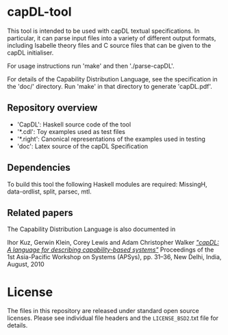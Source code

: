 capDL-tool
==========

This tool is intended to be used with capDL textual specifications. In
particular, it can parse input files into a variety of different output
formats, including Isabelle theory files and C source files that can be given
to the capDL initialiser.

For usage instructions run 'make' and then './parse-capDL'.

For details of the Capability Distribution Language, see the specification in
the 'doc/' directory. Run 'make' in that directory to generate 'capDL.pdf'.


Repository overview
-------------------

  * 'CapDL': Haskell source code of the tool
  * '*.cdl': Toy examples used as test files
  * '*.right': Canonical representations of the examples used in testing
  * 'doc': Latex source of the capDL Specification


Dependencies
-------------

To build this tool the following Haskell modules are required: MissingH,
data-ordlist, split, parsec, mtl.


Related papers
--------------

The Capability Distribution Language is also documented in 

  Ihor Kuz, Gerwin Klein, Corey Lewis and Adam Christopher Walker
  [_"capDL: A language for describing capability-based systems"_][CapDL]
  Proceedings of the 1st Asia-Pacific Workshop on Systems (APSys), pp. 31–36,
  New Delhi, India, August, 2010

  [CapDL]: http://www.ssrg.nicta.com.au/publications/papers/Kuz_KLW_10.pdf


License
========

The files in this repository are released under standard open source licenses.
Please see individual file headers and the `LICENSE_BSD2`.txt file for details.
